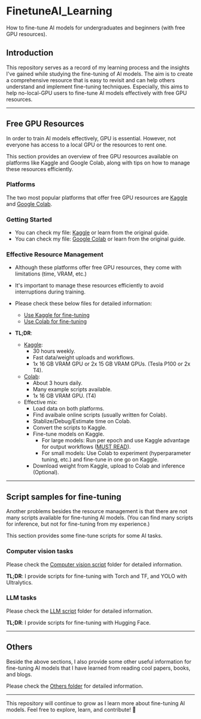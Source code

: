 # FinetuneAI_Learning

How to fine-tune AI models for undergraduates and beginners (with free GPU resources).

## Introduction

This repository serves as a record of my learning process and the insights I've gained while studying the fine-tuning of AI models. The aim is to create a comprehensive resource that is easy to revisit and can help others understand and implement fine-tuning techniques.
Especially, this aims to help no-local-GPU users to fine-tune AI models effectively with free GPU resources.

---

## Free GPU Resources

In order to train AI models effectively, GPU is essential. However, not everyone has access to a local GPU or the resources to rent one. 

This section provides an overview of free GPU resources available on platforms like Kaggle and Google Colab, along with tips on how to manage these resources efficiently.

### Platforms
The two most popular platforms that offer free GPU resources are [Kaggle](https://www.kaggle.com/) and [Google Colab](https://colab.research.google.com/).

### Getting Started
- You can check my file: [Kaggle](kaggle/getting_started.md) or learn from the original guide.
- You can check my file: [Google Colab](colab/getting_started.md) or learn from the original guide.

### Effective Resource Management
- Although these platforms offer free GPU resources, they come with limitations (time, VRAM, etc.)
- It's important to manage these resources efficiently to avoid interruptions during training.
- Please check these below files for detailed information:
  - [Use Kaggle for fine-tuning](kaggle/finetune.md)
  - [Use Colab for fine-tuning](colab/finetune.md)

- **TL;DR**:
  - [Kaggle](kaggle):
    - 30 hours weekly.
    - Fast data/weight uploads and workflows.
    - 1x 16 GB VRAM GPU or 2x 15 GB VRAM GPUs. (Tesla P100 or 2x T4).
  - [Colab](colab):
    - About 3 hours daily.
    - Many example scripts available.
    - 1x 16 GB VRAM GPU. (T4)
  - Effective mix:
    - Load data on both platforms.
    - Find avaibale online scripts (usually written for Colab).
    - Stablize/Debug/Estimate time on Colab.
    - Convert the scripts to Kaggle.
    - Fine-tune models on Kaggle.
      - For large models: Run per epoch and use Kaggle advantage for output workflows ([MUST READ](kaggle/getting_started.md#run-all--recurrent-workflow)).
      - For small models: Use Colab to experiment (hyperparameter tuning, etc.) and fine-tune in one go on Kaggle.
    - Download weight from Kaggle, upload to Colab and inference (Optional).

---

## Script samples for fine-tuning

Another problems besides the resource management is that there are not many scripts available for fine-tuning AI models. (You can find many scripts for inference, but not for fine-tuning from my experience.)

This section provides some fine-tune scripts for some AI tasks. 
### Computer vision tasks

Please check the [Computer vision script](scripts/cv/README.md) folder for detailed information.

**TL;DR**: I provide scripts for fine-tuning with Torch and TF, and YOLO with Ultralytics.

### LLM tasks

Please check the [LLM script](scripts/llm/README.md) folder for detailed information.

**TL;DR**: I provide scripts for fine-tuning with Hugging Face.

---
## Others

Beside the above sections, I also provide some other useful information for fine-tuning AI models that I have learned from reading cool papers, books, and blogs.

Please check the [Others folder](others/README.md) for detailed information.

---

This repository will continue to grow as I learn more about fine-tuning AI models. Feel free to explore, learn, and contribute! 🚀
